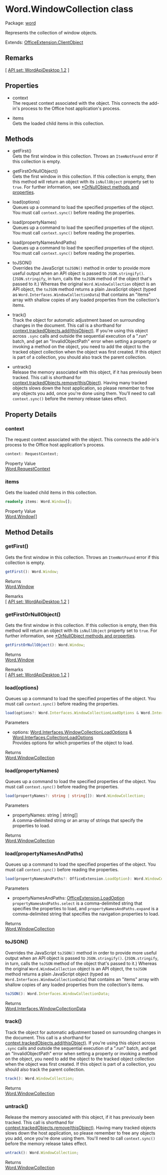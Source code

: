 # Word.WindowCollection class

Package: [word](/en-us/javascript/api/word)

Represents the collection of window objects.

Extends: [OfficeExtension.ClientObject](/en-us/javascript/api/office/officeextension.clientobject)

## Remarks

[ [API set: WordApiDesktop 1.2](/en-us/javascript/api/requirement-sets/word/word-api-requirement-sets) ]

## Properties

- context  
  The request context associated with the object. This connects the add-in's process to the Office host application's process.

- items  
  Gets the loaded child items in this collection.

## Methods

- getFirst()  
  Gets the first window in this collection. Throws an `ItemNotFound` error if this collection is empty.

- getFirstOrNullObject()  
  Gets the first window in this collection. If this collection is empty, then this method will return an object with its `isNullObject` property set to `true`. For further information, see [*OrNullObject methods and properties](/en-us/office/dev/add-ins/develop/application-specific-api-model#ornullobject-methods-and-properties).

- load(options)  
  Queues up a command to load the specified properties of the object. You must call `context.sync()` before reading the properties.

- load(propertyNames)  
  Queues up a command to load the specified properties of the object. You must call `context.sync()` before reading the properties.

- load(propertyNamesAndPaths)  
  Queues up a command to load the specified properties of the object. You must call `context.sync()` before reading the properties.

- toJSON()  
  Overrides the JavaScript `toJSON()` method in order to provide more useful output when an API object is passed to `JSON.stringify()`. (`JSON.stringify`, in turn, calls the `toJSON` method of the object that's passed to it.) Whereas the original `Word.WindowCollection` object is an API object, the `toJSON` method returns a plain JavaScript object (typed as `Word.Interfaces.WindowCollectionData`) that contains an "items" array with shallow copies of any loaded properties from the collection's items.

- track()  
  Track the object for automatic adjustment based on surrounding changes in the document. This call is a shorthand for [context.trackedObjects.add(thisObject)](/en-us/javascript/api/office/officeextension.clientrequestcontext#office-officeextension-clientrequestcontext-trackedobjects-member). If you're using this object across `.sync` calls and outside the sequential execution of a ".run" batch, and get an "InvalidObjectPath" error when setting a property or invoking a method on the object, you need to add the object to the tracked object collection when the object was first created. If this object is part of a collection, you should also track the parent collection.

- untrack()  
  Release the memory associated with this object, if it has previously been tracked. This call is shorthand for [context.trackedObjects.remove(thisObject)](/en-us/javascript/api/office/officeextension.clientrequestcontext#office-officeextension-clientrequestcontext-trackedobjects-member). Having many tracked objects slows down the host application, so please remember to free any objects you add, once you're done using them. You'll need to call `context.sync()` before the memory release takes effect.

## Property Details

### context

The request context associated with the object. This connects the add-in's process to the Office host application's process.

```typescript
context: RequestContext;
```

Property Value  
[Word.RequestContext](/en-us/javascript/api/word/word.requestcontext)

### items

Gets the loaded child items in this collection.

```typescript
readonly items: Word.Window[];
```

Property Value  
[Word.Window](/en-us/javascript/api/word/word.window)[]

## Method Details

### getFirst()

Gets the first window in this collection. Throws an `ItemNotFound` error if this collection is empty.

```typescript
getFirst(): Word.Window;
```

Returns  
[Word.Window](/en-us/javascript/api/word/word.window)

Remarks  
[ [API set: WordApiDesktop 1.2](/en-us/javascript/api/requirement-sets/word/word-api-requirement-sets) ]

### getFirstOrNullObject()

Gets the first window in this collection. If this collection is empty, then this method will return an object with its `isNullObject` property set to `true`. For further information, see [*OrNullObject methods and properties](/en-us/office/dev/add-ins/develop/application-specific-api-model#ornullobject-methods-and-properties).

```typescript
getFirstOrNullObject(): Word.Window;
```

Returns  
[Word.Window](/en-us/javascript/api/word/word.window)

Remarks  
[ [API set: WordApiDesktop 1.2](/en-us/javascript/api/requirement-sets/word/word-api-requirement-sets) ]

### load(options)

Queues up a command to load the specified properties of the object. You must call `context.sync()` before reading the properties.

```typescript
load(options?: Word.Interfaces.WindowCollectionLoadOptions & Word.Interfaces.CollectionLoadOptions): Word.WindowCollection;
```

Parameters

- options: [Word.Interfaces.WindowCollectionLoadOptions](/en-us/javascript/api/word/word.interfaces.windowcollectionloadoptions) & [Word.Interfaces.CollectionLoadOptions](/en-us/javascript/api/word/word.interfaces.collectionloadoptions)  
  Provides options for which properties of the object to load.

Returns  
[Word.WindowCollection](/en-us/javascript/api/word/word.windowcollection)

### load(propertyNames)

Queues up a command to load the specified properties of the object. You must call `context.sync()` before reading the properties.

```typescript
load(propertyNames?: string | string[]): Word.WindowCollection;
```

Parameters

- propertyNames: string | string[]  
  A comma-delimited string or an array of strings that specify the properties to load.

Returns  
[Word.WindowCollection](/en-us/javascript/api/word/word.windowcollection)

### load(propertyNamesAndPaths)

Queues up a command to load the specified properties of the object. You must call `context.sync()` before reading the properties.

```typescript
load(propertyNamesAndPaths?: OfficeExtension.LoadOption): Word.WindowCollection;
```

Parameters

- propertyNamesAndPaths: [OfficeExtension.LoadOption](/en-us/javascript/api/office/officeextension.loadoption)  
  `propertyNamesAndPaths.select` is a comma-delimited string that specifies the properties to load, and `propertyNamesAndPaths.expand` is a comma-delimited string that specifies the navigation properties to load.

Returns  
[Word.WindowCollection](/en-us/javascript/api/word/word.windowcollection)

### toJSON()

Overrides the JavaScript `toJSON()` method in order to provide more useful output when an API object is passed to `JSON.stringify()`. (`JSON.stringify`, in turn, calls the `toJSON` method of the object that's passed to it.) Whereas the original `Word.WindowCollection` object is an API object, the `toJSON` method returns a plain JavaScript object (typed as `Word.Interfaces.WindowCollectionData`) that contains an "items" array with shallow copies of any loaded properties from the collection's items.

```typescript
toJSON(): Word.Interfaces.WindowCollectionData;
```

Returns  
[Word.Interfaces.WindowCollectionData](/en-us/javascript/api/word/word.interfaces.windowcollectiondata)

### track()

Track the object for automatic adjustment based on surrounding changes in the document. This call is a shorthand for [context.trackedObjects.add(thisObject)](/en-us/javascript/api/office/officeextension.clientrequestcontext#office-officeextension-clientrequestcontext-trackedobjects-member). If you're using this object across `.sync` calls and outside the sequential execution of a ".run" batch, and get an "InvalidObjectPath" error when setting a property or invoking a method on the object, you need to add the object to the tracked object collection when the object was first created. If this object is part of a collection, you should also track the parent collection.

```typescript
track(): Word.WindowCollection;
```

Returns  
[Word.WindowCollection](/en-us/javascript/api/word/word.windowcollection)

### untrack()

Release the memory associated with this object, if it has previously been tracked. This call is shorthand for [context.trackedObjects.remove(thisObject)](/en-us/javascript/api/office/officeextension.clientrequestcontext#office-officeextension-clientrequestcontext-trackedobjects-member). Having many tracked objects slows down the host application, so please remember to free any objects you add, once you're done using them. You'll need to call `context.sync()` before the memory release takes effect.

```typescript
untrack(): Word.WindowCollection;
```

Returns  
[Word.WindowCollection](/en-us/javascript/api/word/word.windowcollection)